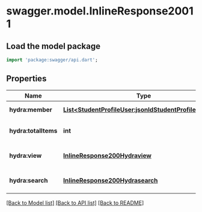 # swagger.model.InlineResponse20011

## Load the model package
```dart
import 'package:swagger/api.dart';
```

## Properties
Name | Type | Description | Notes
------------ | ------------- | ------------- | -------------
**hydra:member** | [**List&lt;StudentProfileUser:jsonldStudentProfileUserList&gt;**](StudentProfileUser:jsonldStudentProfileUserList.md) |  | [default to []]
**hydra:totalItems** | **int** |  | [optional] [default to null]
**hydra:view** | [**InlineResponse200Hydraview**](InlineResponse200Hydraview.md) |  | [optional] [default to null]
**hydra:search** | [**InlineResponse200Hydrasearch**](InlineResponse200Hydrasearch.md) |  | [optional] [default to null]

[[Back to Model list]](../README.md#documentation-for-models) [[Back to API list]](../README.md#documentation-for-api-endpoints) [[Back to README]](../README.md)

